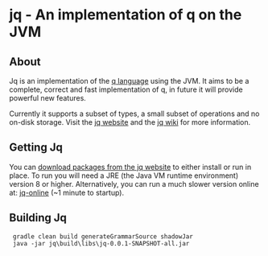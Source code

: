 # jq - An implementation of q on the JVM

## About

Jq is an implementation of the [q language](https://en.wikipedia.org/wiki/Q_(programming_language_from_Kx_Systems))
using the JVM. It aims to be a complete, correct and fast implementation of q, in future it will provide powerful new features.

Currently it supports a subset of types, a small subset of operations and no on-disk storage. 
Visit the [jq website](https://www.timestored.com/jq) and the [jq wiki](https://github.com/timestored/jq/wiki) for more information.

## Getting Jq

You can  [download packages from the jq website](https://www.timestored.com/jq/download)  to either install or run in place. To run you will need a JRE (the Java VM runtime environment) version 8 or higher.
Alternatively, you can run a much slower version online at: [jq-online](https://www.timestored.com/jq/online) (~1 minute to startup).


## Building Jq

```
 gradle clean build generateGrammarSource shadowJar
 java -jar jq\build\libs\jq-0.0.1-SNAPSHOT-all.jar
```
